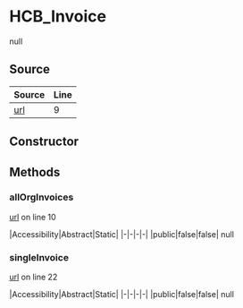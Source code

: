 # HCB_Invoice

null
## Source
|Source|Line|
|-|-|
|[url](https://github.com/devramsean0/hcb.js/blob/00f25a4/src/api_endpoints/invoices.ts#L9)|9|
## Constructor
## Methods
### allOrgInvoices
[url](https://github.com/devramsean0/hcb.js/blob/00f25a4/src/api_endpoints/invoices.ts#L10) on line 10  

|Accessibility|Abstract|Static|
|-|-|-|-|
|public|false|false|
null

### singleInvoice
[url](https://github.com/devramsean0/hcb.js/blob/00f25a4/src/api_endpoints/invoices.ts#L22) on line 22  

|Accessibility|Abstract|Static|
|-|-|-|-|
|public|false|false|
null
